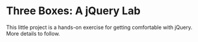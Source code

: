 # Three Boxes: A jQuery Lab

This little project is a hands-on exercise for getting comfortable with jQuery. More details to follow.